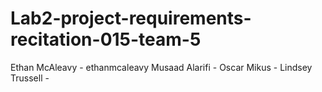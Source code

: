 # Lab2-project-requirements-recitation-015-team-5

Ethan McAleavy - ethanmcaleavy
Musaad Alarifi - 
Oscar Mikus -
Lindsey Trussell -
